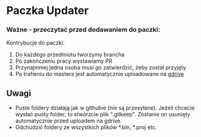 # Paczka Updater

### Ważne - przeczytać przed dodawaniem do paczki:
Kontrybucje do paczki:
1. Do każdego przedmiotu tworzymy brancha  
2. Po zakończeniu pracy wystawiamy PR  
3. Przynajmniej jedna osoba musi go zatwierdzić, żeby został przyjęty  
4. Po trafieniu do mastera jest automatycznie uploadowane na [gdrive](https://drive.google.com/drive/folders/1AMJFl1pLO3EPuq6jlE4fCtxg1V4kvshv?usp=sharing)  

## Uwagi

- Puste foldery działają jak w githubie (nie są przesyłane). Jeżeli chcecie wysłać pusty folder, to stwórzcie plik ".gitkeep". Zostanie on usunięty automatycznie przed uploadem na gdrive.
- Odchudzić foldery ze wszystkich plików *.bin, *.proj etc.